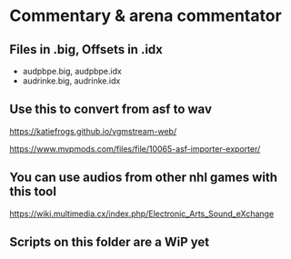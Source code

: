 # Commentary & arena commentator

## Files in .big, Offsets in .idx
- audpbpe.big, audpbpe.idx
- audrinke.big, audrinke.idx

## Use this to convert from asf to wav

https://katiefrogs.github.io/vgmstream-web/

https://www.mvpmods.com/files/file/10065-asf-importer-exporter/

## You can use audios from other nhl games with this tool

https://wiki.multimedia.cx/index.php/Electronic_Arts_Sound_eXchange

## Scripts on this folder are a WiP yet

